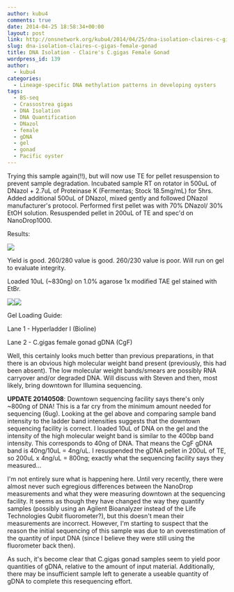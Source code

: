 ```yaml
---
author: kubu4
comments: true
date: 2014-04-25 18:58:34+00:00
layout: post
link: http://onsnetwork.org/kubu4/2014/04/25/dna-isolation-claires-c-gigas-female-gonad/
slug: dna-isolation-claires-c-gigas-female-gonad
title: DNA Isolation - Claire's C.gigas Female Gonad
wordpress_id: 139
author:
  - kubu4
categories:
  - Lineage-specific DNA methylation patterns in developing oysters
tags:
  - BS-seq
  - Crassostrea gigas
  - DNA Isolation
  - DNA Quantification
  - DNazol
  - female
  - gDNA
  - gel
  - gonad
  - Pacific oyster
---
```


Trying this sample again(!!), but will now use TE for pellet resuspension to prevent sample degradation. Incubated sample RT on rotator in 500uL of DNazol + 2.7uL of Proteinase K (Fermentas; Stock 18.5mg/mL) for 5hrs. Added additional 500uL of DNazol, mixed gently and followed DNazol manufacturer's protocol. Performed first pellet was with 70% DNazol/ 30% EtOH solution. Resuspended pellet in 200uL of TE and spec'd on NanoDrop1000.

Results:

![](http://eagle.fish.washington.edu/Arabidopsis/20140425%20-%20Claire%20Cgigas%20gonad%20gDNA%20OD.JPG)

Yield is good. 260/280 value is good. 260/230 value is poor. Will run on gel to evaluate integrity.

Loaded 10uL (~830ng) on 1.0% agarose 1x modified TAE gel stained with EtBr.

![](http://eagle.fish.washington.edu/Arabidopsis/20140429%20-%20Gel%20Claire%27s%20C.gigas%20gonad%20gDNA.jpg)![](http://eagle.fish.washington.edu/trilobite/Sites_genefish_100112/Steven/Product%20Information%20Sheets/Bioline%20HyperLadderI.jpg)

Gel Loading Guide:

Lane 1 - Hyperladder I (Bioline)

Lane 2 - C.gigas female gonad gDNA (CgF)

Well, this certainly looks much better than previous preparations, in that there is an obvious high molecular weight band present (previously, this had been absent). The low molecular weight bands/smears are possibly RNA carryover and/or degraded DNA. Will discuss with Steven and then, most likely, bring downtown for Illumina sequencing.

**UPDATE 20140508**: Downtown sequencing facility says there's only ~800ng of DNA! This is a far cry from the minimum amount needed for sequencing (6ug). Looking at the gel above and comparing sample band intensity to the ladder band intensities suggests that the downtown sequencing facility is correct. I loaded 10uL of DNA on the gel and the intensity of the high molecular weight band is similar to the 400bp band intensity. This corresponds to 40ng of DNA. That means the CgF gDNA band is 40ng/10uL = 4ng/uL. I resuspended the gDNA pellet in 200uL of TE, so 200uL x 4ng/uL = 800ng; exactly what the sequencing facility says they measured...

I'm not entirely sure what is happening here. Until very recently, there were almost never such egregious differences between the NanoDrop measurements and what they were measuring downtown at the sequencing facility. It seems as though they have changed the way they quantify samples (possibly using an Agilent Bioanalyzer instead of the Life Technologies Qubit fluorometer?), but this doesn't mean their measurements are incorrect. However, I'm starting to suspect that the reason the initial sequencing of this sample was due to an overestimation of the quantity of input DNA (since I believe they were still using the fluorometer back then).

As such, it's become clear that C.gigas gonad samples seem to yield poor quantities of gDNA, relative to the amount of input material. Additionally, there may be insufficient sample left to generate a useable quantity of gDNA to complete this resequencing effort.
